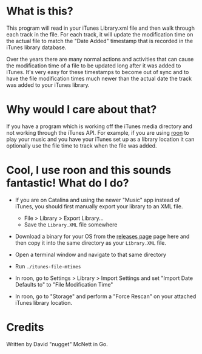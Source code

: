 # What is this?

This program will read in your iTunes Library.xml file and then walk through
each track in the file.  For each track, it will update the modification time
on the actual file to match the "Date Added" timestamp that is recorded in the
iTunes library database.

Over the years there are many normal actions and activities that can cause the
modification time of a file to be updated long after it was added to iTunes.
It's very easy for these timestamps to become out of sync and to have the file
modification times much newer than the actual date the track was added to your
iTunes library.

# Why would I care about that?

If you have a program which is working off the iTunes media directory and not
working through the iTunes API. For example, if you are using [roon] to play
your music and you have your iTunes set up as a library location it can
optionally use the file time to track when the file was added.

# Cool, I use roon and this sounds fantastic!  What do I do?

* If you are on Catalina and using the newer "Music" app instead of iTunes, you
  should first manually export your library to an XML file.

    * File > Library > Export Library...
    * Save the `Library.XML` file somewhere

* Download a binary for your OS from the [releases page] page here and then
  copy it into the same directory as your `Library.XML` file.

* Open a terminal window and navigate to that same directory

* Run `./itunes-file-mtimes`

* In roon, go to Settings > Library > Import Settings and set "Import Date
  Defaults to" to "File Modification Time"

* In roon, go to "Storage" and perform a "Force Rescan" on your attached iTunes
  library location.

# Credits

Written by David "nugget" McNett in Go.

[roon]: https://roonlabs.com
[releases page]: releases/
